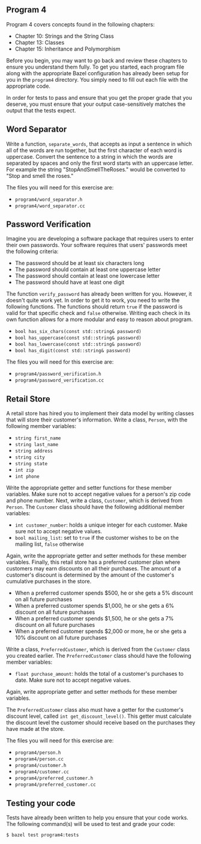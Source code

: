 Program 4
---------
Program 4 covers concepts found in the following chapters:

- Chapter 10: Strings and the String Class
- Chapter 13: Classes
- Chapter 15: Inheritance and Polymorphism

Before you begin, you may want to go back and review these chapters to ensure you understand them
fully. To get you started, each program file along with the appropriate Bazel configuration has
already been setup for you in the `program4` directory. You simply need to fill out each file with
the appropriate code.

In order for tests to pass and ensure that you get the proper grade that you deserve, you must
ensure that your output case-sensitively matches the output that the tests expect.

Word Separator
--------------
Write a function, `separate_words`, that accepts as input a sentence in which all of the words are
run together, but the first character of each word is uppercase. Convert the sentence to a string in
which the words are separated by spaces and only the first word starts with an uppercase letter. For
example the string "StopAndSmellTheRoses." would be converted to "Stop and smell the roses."

The files you will need for this exercise are:

- `program4/word_separator.h`
- `program4/word_separator.cc`

Password Verification
---------------------
Imagine you are developing a software package that requires users to enter their own passwords. Your
software requires that users' passwords meet the following criteria:

- The password should be at least six characters long
- The password should contain at least one uppercase letter
- The password should contain at least one lowercase letter
- The password should have at least one digit

The function `verify_password` has already been written for you. However, it doesn't quite work yet.
In order to get it to work, you need to write the following functions. The functions should return
`true` if the password is valid for that specific check and `false` otherwise. Writing each check in
its own function allows for a more modular and easy to reason about program.

- `bool has_six_chars(const std::string& password)`
- `bool has_uppercase(const std::string& password)`
- `bool has_lowercase(const std::string& password)`
- `bool has_digit(const std::string& password)`

The files you will need for this exercise are:

- `program4/password_verification.h`
- `program4/password_verification.cc`

Retail Store
------------
A retail store has hired you to implement their data model by writing classes that will store their
customer's information. Write a class, `Person`, with the following member variables:

- `string first_name`
- `string last_name`
- `string address`
- `string city`
- `string state`
- `int zip`
- `int phone`

Write the appropriate getter and setter functions for these member variables. Make sure not to
accept negative values for a person's zip code and phone number. Next, write a class, `Customer`,
which is derived from `Person`. The `Customer` class should have the following additional member
variables:

- `int customer_number`: holds a unique integer for each customer. Make sure not to accept negative
  values.
- `bool mailing_list`: set to `true` if the customer wishes to be on the mailing list, `false`
  otherwise

Again, write the appropriate getter and setter methods for these member variables. Finally, this
retail store has a preferred customer plan where customers may earn discounts on all their
purchases. The amount of a customer's discount is determined by the amount of the customer's
cumulative purchases in the store.

- When a preferred customer spends $500, he or she gets a 5% discount on all future purchases
- When a preferred customer spends $1,000, he or she gets a 6% discount on all future purchases
- When a preferred customer spends $1,500, he or she gets a 7% discount on all future purchases
- When a preferred customer spends $2,000 or more, he or she gets a 10% discount on all future
  purchases

Write a class, `PreferredCustomer`, which is derived from the `Customer` class you created earlier.
The `PreferredCustomer` class should have the following member variables:

- `float purchase_amount`: holds the total of a customer's purchases to date. Make sure not to
  accept negative values.

Again, write appropriate getter and setter methods for these member variables.

The `PreferredCustomer` class also must have a getter for the customer's discount level, called
`int get_discount_level()`. This getter must calculate the discount level the customer should
receive based on the purchases they have made at the store.

The files you will need for this exercise are:

- `program4/person.h`
- `program4/person.cc`
- `program4/customer.h`
- `program4/customer.cc`
- `program4/preferred_customer.h`
- `program4/preferred_customer.cc`

Testing your code
-----------------
Tests have already been written to help you ensure that your code works. The following command(s)
will be used to test and grade your code:

    $ bazel test program4:tests
